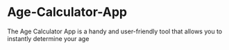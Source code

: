 # Age-Calculator-App
The Age Calculator App is a handy and user-friendly tool that allows you to instantly determine your age
